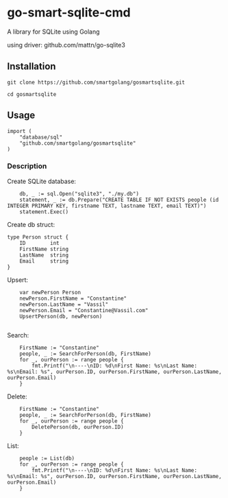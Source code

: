 # go-smart-sqlite-cmd

A library for SQLite using Golang

using driver:
github.com/mattn/go-sqlite3

## Installation
```
git clone https://github.com/smartgolang/gosmartsqlite.git

cd gosmartsqlite

```

## Usage
```
import (
	"database/sql"
	"github.com/smartgolang/gosmartsqlite"
)
```
### Description

Create SQLite database:

```
	db, _ := sql.Open("sqlite3", "./my.db")
	statement, _ := db.Prepare("CREATE TABLE IF NOT EXISTS people (id INTEGER PRIMARY KEY, firstname TEXT, lastname TEXT, email TEXT)")
	statement.Exec()
```

Create db struct:
```
type Person struct {
	ID        int
	FirstName string
	LastName  string
	Email     string
}
```

Upsert:
```
	var newPerson Person
	newPerson.FirstName = "Constantine"
	newPerson.LastName = "Vassil"
	newPerson.Email = "Constantine@Vassil.com"
	UpsertPerson(db, newPerson)
          
```

Search:
```
	FirstName := "Constantine"
	people, _ := SearchForPerson(db, FirstName)
	for _, ourPerson := range people {
		fmt.Printf("\n----\nID: %d\nFirst Name: %s\nLast Name: %s\nEmail: %s", ourPerson.ID, ourPerson.FirstName, ourPerson.LastName, ourPerson.Email)
	}
```

Delete:
```
	FirstName := "Constantine"
	people, _ := SearchForPerson(db, FirstName)
	for _, ourPerson := range people {
		DeletePerson(db, ourPerson.ID)
	}
```

List:
```
	people := List(db)
	for _, ourPerson := range people {
		fmt.Printf("\n----\nID: %d\nFirst Name: %s\nLast Name: %s\nEmail: %s", ourPerson.ID, ourPerson.FirstName, ourPerson.LastName, ourPerson.Email)
	}
```


